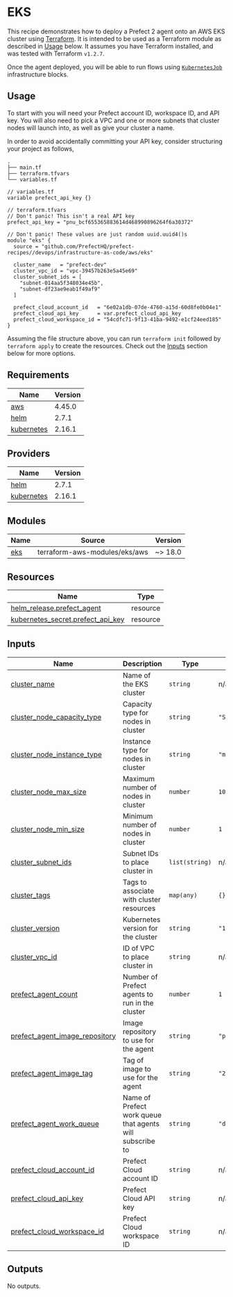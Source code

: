 # EKS

This recipe demonstrates how to deploy a Prefect 2 agent onto an AWS EKS cluster using [Terraform](https://www.terraform.io/). It is intended to be used as a Terraform module as described in [Usage](#usage) below. It assumes you have Terraform installed, and was tested with Terraform `v1.2.7`.

Once the agent deployed, you will be able to run flows using [`KubernetesJob`](https://docs.prefect.io/concepts/infrastructure/#kubernetesjob) infrastructure blocks.

## Usage

To start with you will need your Prefect account ID, workspace ID, and API key. You will also need to pick a VPC and one or more subnets that cluster nodes will launch into, as well as give your cluster a name.

In order to avoid accidentally committing your API key, consider structuring your project as follows,

```
.
├── main.tf
├── terraform.tfvars
└── variables.tf
```

```hcl
// variables.tf
variable prefect_api_key {}
```

```hcl
// terraform.tfvars
// Don't panic! This isn't a real API key
prefect_api_key = "pnu_bcf655365883614d468990896264f6a30372"
```

```hcl
// Don't panic! These values are just random uuid.uuid4()s
module "eks" {
  source = "github.com/PrefectHQ/prefect-recipes//devops/infrastructure-as-code/aws/eks"

  cluster_name   = "prefect-dev"
  cluster_vpc_id = "vpc-39457b263e5a45e69"
  cluster_subnet_ids = [
    "subnet-014aa5f348034e45b",
    "subnet-df23ae9eab1f49af9"
  ]

  prefect_cloud_account_id   = "6e02a1db-07de-4760-a15d-60d8fe0b04e1"
  prefect_cloud_api_key      = var.prefect_cloud_api_key
  prefect_cloud_workspace_id = "54cdfc71-9f13-41ba-9492-e1cf24eed185"
}
```

Assuming the file structure above, you can run `terraform init` followed by `terraform apply` to create the resources. Check out the [Inputs](#inputs) section below for more options.

## Requirements

| Name | Version |
|------|---------|
| <a name="requirement_aws"></a> [aws](#requirement\_aws) | 4.45.0 |
| <a name="requirement_helm"></a> [helm](#requirement\_helm) | 2.7.1 |
| <a name="requirement_kubernetes"></a> [kubernetes](#requirement\_kubernetes) | 2.16.1 |

## Providers

| Name | Version |
|------|---------|
| <a name="provider_helm"></a> [helm](#provider\_helm) | 2.7.1 |
| <a name="provider_kubernetes"></a> [kubernetes](#provider\_kubernetes) | 2.16.1 |

## Modules

| Name | Source | Version |
|------|--------|---------|
| <a name="module_eks"></a> [eks](#module\_eks) | terraform-aws-modules/eks/aws | ~> 18.0 |

## Resources

| Name | Type |
|------|------|
| [helm_release.prefect_agent](https://registry.terraform.io/providers/hashicorp/helm/2.7.1/docs/resources/release) | resource |
| [kubernetes_secret.prefect_api_key](https://registry.terraform.io/providers/hashicorp/kubernetes/2.16.1/docs/resources/secret) | resource |

## Inputs

| Name | Description | Type | Default | Required |
|------|-------------|------|---------|:--------:|
| <a name="input_cluster_name"></a> [cluster\_name](#input\_cluster\_name) | Name of the EKS cluster | `string` | n/a | yes |
| <a name="input_cluster_node_capacity_type"></a> [cluster\_node\_capacity\_type](#input\_cluster\_node\_capacity\_type) | Capacity type for nodes in cluster | `string` | `"SPOT"` | no |
| <a name="input_cluster_node_instance_type"></a> [cluster\_node\_instance\_type](#input\_cluster\_node\_instance\_type) | Instance type for nodes in cluster | `string` | `"m5.large"` | no |
| <a name="input_cluster_node_max_size"></a> [cluster\_node\_max\_size](#input\_cluster\_node\_max\_size) | Maximum number of nodes in cluster | `number` | `10` | no |
| <a name="input_cluster_node_min_size"></a> [cluster\_node\_min\_size](#input\_cluster\_node\_min\_size) | Minimum number of nodes in cluster | `number` | `1` | no |
| <a name="input_cluster_subnet_ids"></a> [cluster\_subnet\_ids](#input\_cluster\_subnet\_ids) | Subnet IDs to place cluster in | `list(string)` | n/a | yes |
| <a name="input_cluster_tags"></a> [cluster\_tags](#input\_cluster\_tags) | Tags to associate with cluster resources | `map(any)` | `{}` | no |
| <a name="input_cluster_version"></a> [cluster\_version](#input\_cluster\_version) | Kubernetes version for the cluster | `string` | `"1.24"` | no |
| <a name="input_cluster_vpc_id"></a> [cluster\_vpc\_id](#input\_cluster\_vpc\_id) | ID of VPC to place cluster in | `string` | n/a | yes |
| <a name="input_prefect_agent_count"></a> [prefect\_agent\_count](#input\_prefect\_agent\_count) | Number of Prefect agents to run in the cluster | `number` | `1` | no |
| <a name="input_prefect_agent_image_repository"></a> [prefect\_agent\_image\_repository](#input\_prefect\_agent\_image\_repository) | Image repository to use for the agent | `string` | `"prefecthq/prefect"` | no |
| <a name="input_prefect_agent_image_tag"></a> [prefect\_agent\_image\_tag](#input\_prefect\_agent\_image\_tag) | Tag of image to use for the agent | `string` | `"2-latest"` | no |
| <a name="input_prefect_agent_work_queue"></a> [prefect\_agent\_work\_queue](#input\_prefect\_agent\_work\_queue) | Name of Prefect work queue that agents will subscribe to | `string` | `"default"` | no |
| <a name="input_prefect_cloud_account_id"></a> [prefect\_cloud\_account\_id](#input\_prefect\_cloud\_account\_id) | Prefect Cloud account ID | `string` | n/a | yes |
| <a name="input_prefect_cloud_api_key"></a> [prefect\_cloud\_api\_key](#input\_prefect\_cloud\_api\_key) | Prefect Cloud API key | `string` | n/a | yes |
| <a name="input_prefect_cloud_workspace_id"></a> [prefect\_cloud\_workspace\_id](#input\_prefect\_cloud\_workspace\_id) | Prefect Cloud workspace ID | `string` | n/a | yes |

## Outputs

No outputs.
